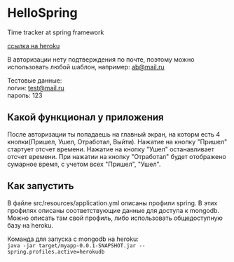 # HelloSpring
Time tracker at spring framework

[ссылка на heroku](https://obscure-ridge-44188.herokuapp.com/)

В авторизации нету подтверждения по почте, поэтому можно использовать любой шаблон, например: ab@mail.ru

Тестовые данные:   
  логин: test@mail.ru   
  пароль: 123
  
## Какой функционал у приложения
 После авторизации ты попадаешь на главный экран, на которм есть 4 кнопки(Пришел, Ушел, Отработал, Выйти).
 Нажатие на кнопку "Пришел" стартует отсчет времени. Нажатие на кнопку "Ушел" останавливает отсчет времени.
 При нажатии на кнопку "Отработал" будет отображено сумарное время, с учетом всех "Пришел", "Ушел".

## Как запустить
В файле src/resources/application.yml описаны профили spring.
В этих профилях описаны соответствующие данные для доступа к mongodb.
Можно описать там свой профиль, либо использовать общедоступную базу на heroku.


Команда для запуска с mongodb на heroku:   
  `java -jar target/myapp-0.0.1-SNAPSHOT.jar --spring.profiles.active=herokudb`   